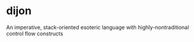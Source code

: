 # dijon
An imperative, stack-oriented esoteric language with highly-nontraditional control flow constructs

